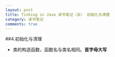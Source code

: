 ```yaml
---
layout: post
title: Tinking in Java 读书笔记（五） 初始化与清理
category: 读书笔记
comments: true
---
```


##4.初始化与清理
* 类的构造函数，函数名与类名相同。**首字母大写**
